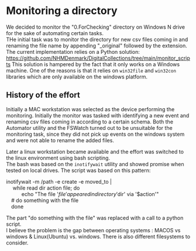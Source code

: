 # Monitoring a directory 
We decided to monitor the "0.ForChecking" directory on Windows N drive for the sake of automating certain tasks.  
THe initial task was to monitor the directory for new csv files coming in and renaming the file name by appending "_original" followed by the extension.
The current implementation relies on a Python solution:
https://github.com/NHMDenmark/DigitalCollections/tree/main/monitor_scripts 
This solution is hampered by the fact that it only works on a Windows machine. One of the reasons is that it relies on `win32file` and `win32con` libraries which are only available on the windows platform.



## History of the effort
Initially a MAC workstation was selected as the device performing the monitoring. Initially the monitor was tasked with identifying a new event and renaming csv files coming in according to a certain schema.
Both the Automator utility and the FSWatch turned out to be unsuitable for the monitoring task, since they did not pick up events on the windows system and were not able to rename the added files.  

Later a linux workstation became available and the effort was switched to the linux environment using bash scripting.  
The bash was based on the `inotifywait` utility and showed promise when tested on local drives. The script was based on this pattern:

inotifywait -m /path -e create -e moved_to |  
       &emsp; while read dir action file; do  
            &emsp;&emsp;&emsp;echo "The file '$file' appeared in directory '$dir' via '$action'"  
            &emsp;# do something with the file  
        &emsp;done  

The part "do something with the file" was replaced with a call to a python script.  
I believe the problem is the gap between operating systems : MACOS vs windows & Linux(Ubuntu) vs. windows. There is also different filesystems to consider.

    
